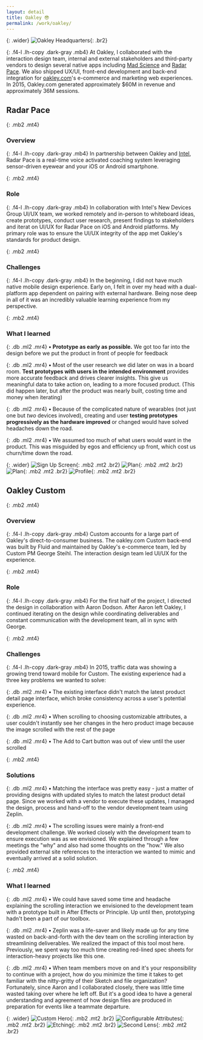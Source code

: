 ```yaml
---
layout: detail
title: Oakley 😎
permalink: /work/oakley/
---
```


{: .wider}
![Oakley Headquarters](/assets/img/oakley/oakley-hq.jpg "Oakley Headquarters"){: .br2}

{: .f4-l .lh-copy .dark-gray .mb4}
At Oakley, I collaborated with the interaction design team, internal and external stakeholders and third-party vendors to design several native apps including [Mad Science](https://itunes.apple.com/us/app/mad-science/id981695340) and [Radar Pace](https://itunes.apple.com/us/app/radar-pace/id1108147139). We also shipped UX/UI, front-end development and back-end integration for [oakley.com](http://oakley.com)'s e-commerce and marketing web experiences. In 2015, Oakley.com generated approximately $60M in revenue and approximately 36M sessions.


## Radar Pace

{: .mb2 .mt4}
### Overview

{: .f4-l .lh-copy .dark-gray .mb4}
In partnership between Oakley and [Intel](http://intel.com), Radar Pace is a real-time voice activated coaching system leveraging sensor-driven eyewear and your iOS or Android smartphone.

{: .mb2 .mt4}
### Role

{: .f4-l .lh-copy .dark-gray .mb4}
In collaboration with Intel's New Devices Group UI/UX team, we worked remotely and in-person to whiteboard ideas, create prototypes, conduct user research, present findings to stakeholders and iterat on UI/UX for Radar Pace on iOS and Android platforms. My primary role was to ensure the UI/UX integrity of the app met Oakley's standards for product design.

{: .mb2 .mt4}
### Challenges

{: .f4-l .lh-copy .dark-gray .mb4}
In the beginning, I did not have much native mobile design experience. Early on, I felt in over my head with a dual-platform app dependent on pairing with external hardware. Being nose deep in all of it was an incredibly valuable learning experience from my perspective.


{: .mb2 .mt4}
### What I learned

{: .db .ml2 .mr4}
**•** **Prototype as early as possible.** We got too far into the design before we put the product in front of people for feedback

{: .db .ml2 .mr4}
**•** Most of the user research we did later on was in a board room. **Test prototypes with users in the intended environment** provides more accurate feedback and drives clearer insights. This give us meaningful data to take action on, leading to a more focused product. (This did happen later, but after the product was nearly built, costing time and money when iterating)

{: .db .ml2 .mr4}
**•** Because of the complicated nature of wearables (not just one but *two* devices involved), creating and user **testing prototypes progressively as the hardware improved** or changed would have solved headaches down the road.

{: .db .ml2 .mr4}
**•** We assumed too much of what users would want in the product. This was misguided by egos and efficiency up front, which cost us churn/time down the road.


{: .wider}
![Sign Up Screen](/assets/img/oakley/radar-pace-01.jpg "Sign Up Screen"){: .mb2 .mt2 .br2}
![Plan](/assets/img/oakley/radar-pace-02.jpg "Plan"){: .mb2 .mt2 .br2}
![Plan](/assets/img/oakley/radar-pace-03.jpg "Plan"){: .mb2 .mt2 .br2}
![Profile](/assets/img/oakley/radar-pace-04.jpg "Profile"){: .mb2 .mt2 .br2}


## Oakley Custom

{: .mb2 .mt4}
### Overview

{: .f4-l .lh-copy .dark-gray .mb4}
Custom accounts for a large part of Oakley's direct-to-consumer business. The oakley.com Custom back-end was built by Fluid and maintained by Oakley's e-commerce team, led by Custom PM George Steihl. The interaction design team led UI/UX for the experience.

{: .mb2 .mt4}
### Role

{: .f4-l .lh-copy .dark-gray .mb4}
For the first half of the project, I directed the design in collaboration with Aaron Dodson. After Aaron left Oakley, I continued iterating on the design while coordinating deliverables and constant communication with the development team, all in sync with George.

{: .mb2 .mt4}
### Challenges

{: .f4-l .lh-copy .dark-gray .mb4}
In 2015, traffic data was showing a growing trend toward mobile for Custom. The existing experience had a three key problems we wanted to solve:

{: .db .ml2 .mr4}
**•** The existing interface didn't match the latest product detail page interface, which broke consistency across a user's potential experience.

{: .db .ml2 .mr4}
**•** When scrolling to choosing customizable attributes, a user couldn't instantly see her changes in the hero product image because the image scrolled with the rest of the page

{: .db .ml2 .mr4}
**•** The Add to Cart button was out of view until the user scrolled

{: .mb2 .mt4}
### Solutions

{: .db .ml2 .mr4}
**•** Matching the interface was pretty easy - just a matter of providing designs with updated styles to match the latest product detail page. Since we worked with a vendor to execute these updates, I managed the design, process and hand-off to the vendor development team using Zeplin.

{: .db .ml2 .mr4}
**•** The scrolling issues were mainly a front-end development challenge. We worked closely with the development team to ensure execution was as we envisioned. We explained through a few meetings the "why" and also had some thoughts on the "how." We also provided external site references to the interaction we wanted to mimic and eventually arrived at a solid solution.


{: .mb2 .mt4}
### What I learned

{: .db .ml2 .mr4}
**•** We could have saved some time and headache explaining the scrolling interaction we envisioned to the development team with a prototype built in After Effects or Principle. Up until then, prototyping hadn't been a part of our toolbox.

{: .db .ml2 .mr4}
**•** Zeplin was a life-saver and likely made up for any time wasted on back-and-forth with the dev team on the scrolling interaction by streamlining deliverables. We realized the impact of this tool most here. Previously, we spent way too much time creating red-lined spec sheets for interaction-heavy projects like this one.

{: .db .ml2 .mr4}
**•** When team members move on and it's your responsibility to continue with a project, how do you minimize the time it takes to get familiar with the nitty-gritty of their Sketch and file organization? Fortunately, since Aaron and I collaborated closely, there was little time wasted taking over where he left off. But it's a good idea to have a general understanding and agreement of how design files are produced in preparation for events like a teammate departure.

{: .wider}
![Custom Hero](/assets/img/oakley/custom-01.jpg "Custom Hero"){: .mb2 .mt2 .br2}
![Configurable Attributes](/assets/img/oakley/custom-02.jpg "Configurable Attributes"){: .mb2 .mt2 .br2}
![Etching](/assets/img/oakley/custom-03.jpg "Etching"){: .mb2 .mt2 .br2}
![Second Lens](/assets/img/oakley/custom-04.jpg "Second Lens"){: .mb2 .mt2 .br2}
